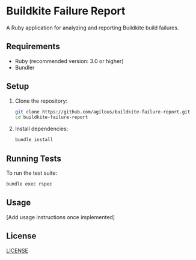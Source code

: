 # Buildkite Failure Report

A Ruby application for analyzing and reporting Buildkite build failures.

## Requirements

- Ruby (recommended version: 3.0 or higher)
- Bundler

## Setup

1. Clone the repository:
   ```bash
   git clone https://github.com/agilous/buildkite-failure-report.git
   cd buildkite-failure-report
   ```

2. Install dependencies:
   ```bash
   bundle install
   ```

## Running Tests

To run the test suite:

```bash
bundle exec rspec
```

## Usage

[Add usage instructions once implemented]

## License

[LICENSE](LICENSE)
